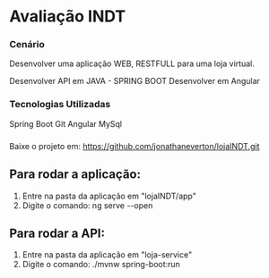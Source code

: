 # Avaliação INDT

### Cenário
Desenvolver uma aplicação WEB, RESTFULL para uma loja virtual.

Desenvolver API em JAVA - SPRING BOOT
Desenvolver em Angular

### Tecnologias Utilizadas
Spring Boot
Git
Angular
MySql

###
Baixe o projeto em: https://github.com/jonathaneverton/lojaINDT.git

## Para rodar a aplicação:

1) Entre na pasta da aplicação em "lojaINDT/app"
2) Digite o comando: ng serve --open

## Para rodar a API:

1) Entre na pasta da aplicação em "loja-service"
2) Digite o comando: ./mvnw spring-boot:run





